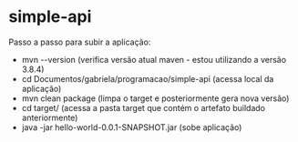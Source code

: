 # simple-api

Passo a passo para subir a aplicação:

- mvn --version (verifica versão atual maven - estou utilizando a versão 3.8.4)
- cd Documentos/gabriela/programacao/simple-api (acessa local da aplicação)
- mvn clean package (limpa o target e posteriormente gera nova versão)
- cd target/ (acessa a pasta target que contém o artefato buildado anteriormente)
- java -jar hello-world-0.0.1-SNAPSHOT.jar (sobe aplicação)
